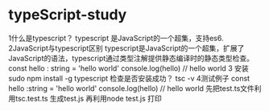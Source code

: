 # typeScript-study

1什么是typescript？
typescript 是JavaScript的一个超集，支持es6.
2JavaScript与typescript区别
typescript是JavaScript的一个超集，扩展了JavaScript的语法，typescript通过类型注解提供静态编译时的静态类型检查。
const hello : string = 'hello world'
console.log(hello) // hello world
3 安装 sudo npm install -g typescript
检查是否安装成功？
tsc -v
4测试例子
const hello :string = 'hello world'
console.log(hello) // hello world
先把test.ts文件利用tsc.test.ts 生成test.js
再利用node test.js 打印
